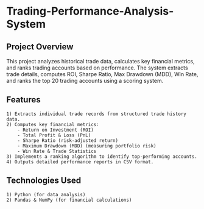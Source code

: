# Trading-Performance-Analysis-System

## Project Overview

This project analyzes historical trade data, calculates key financial metrics, and ranks trading accounts based on performance. The system extracts trade details, computes ROI, Sharpe Ratio, Max Drawdown (MDD), Win Rate, and ranks the top 20 trading accounts using a scoring system.

## Features

    1) Extracts individual trade records from structured trade history data.
    2) Computes key financial metrics:
        - Return on Investment (ROI)
        - Total Profit & Loss (PnL)
        - Sharpe Ratio (risk-adjusted return)
        - Maximum Drawdown (MDD) (measuring portfolio risk)
        - Win Rate & Trade Statistics
    3) Implements a ranking algorithm to identify top-performing accounts.
    4) Outputs detailed performance reports in CSV format.

## Technologies Used

    1) Python (for data analysis)
    2) Pandas & NumPy (for financial calculations)
